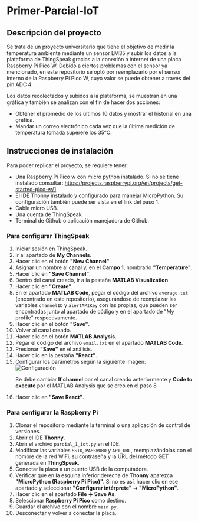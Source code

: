 # Primer-Parcial-IoT
## Descripción del proyecto
Se trata de un proyecto universitario que tiene el objetivo de medir la temperatura ambiente mediante un sensor LM35 y subir los datos a la plataforma de ThingSpeak gracias a la conexión a internet de una placa Raspberry Pi Pico W.
Debido a ciertos problemas con el sensor ya mencionado, en este repositorio se optó por reemplazarlo por el sensor interno de la Raspberry Pi Pico W, cuyo valor se puede obtener a través del pin ADC 4.

Los datos recolectados y subidos a la plataforma, se muestran en una gráfica y también se analizan con el fin de hacer dos acciones:
<ul>
  <li>Obtener el promedio de los últimos 10 datos y mostrar el historial en una gráfica.</li>
  <li>Mandar un correo electrónico cada vez que la última medición de temperatura tomada superere los 35°C.</li>
</ul>

## Instrucciones de instalación
Para poder replicar el proyecto, se requiere tener:
<ul>
  <li>Una Raspberry Pi Pico w con micro python instalado. Si no se tiene instalado consultar: <a href="https://projects.raspberrypi.org/en/projects/get-started-pico-w/1">https://projects.raspberrypi.org/en/projects/get-started-pico-w/1</a></li>
  <li>El IDE Thonny instalado y configurado para manejar MicroPython. Su configuración también puede ser vista en el link del paso 1.</li>
  <li>Cable micro USB.</li>
  <li>Una cuenta de ThingSpeak.</li>
  <li>Terminal de Github o aplicación manejadora de Github.</li>
</ul>

### Para configurar ThingSpeak
<ol>
  <li>Iniciar sesión en ThingSpeak.</li>
  <li>Ir al apartado de <strong>My Channels</strong>.</li>
  <li>Hacer clic en el botón <strong>"New Channel"</strong>.</li>
  <li>Asignar un nombre al canal y, en el <strong>Campo 1</strong>, nombrarlo <strong>"Temperature"</strong>.</li>
  <li>Hacer clic en <strong>"Save Channel"</strong>.</li>
  <li>Dentro del canal creado, ir a la pestaña <strong>MATLAB Visualization</strong>.</li>
  <li>Hacer clic en <strong>"Create"</strong>.</li>
  <li>En el apartado <strong>MATLAB Code</strong>, pegar el código del archivo <code>average.txt</code> (encontrado en este repositorio), asegurándose de reemplazar las variables <code>channelID</code> y <code>alertAPIKey</code> con las propias, que pueden ser encontradas junto al apartado de código y en el apartado de "My profile" respectivamente.</li>
  <li>Hacer clic en el botón <strong>"Save"</strong>.</li>
  <li>Volver al canal creado.</li>
  <li>Hacer clic en el botón <strong>MATLAB Analysis</strong>.</li>
  <li>Pegar el código del archivo <code>email.txt</code> en el apartado <strong>MATLAB Code</strong>.</li>
  <li>Presionar <strong>"Save"</strong> en el análisis.</li>
  <li>Hacer clic en la pestaña <strong>"React"</strong>.</li>
  <li>Configurar los parámetros según la siguiente imagen:</li>
  <img src="https://github.com/user-attachments/assets/360bd4df-7a04-4925-bd14-e4d12f231efa" alt="Configuración">
  <p>Se debe cambiar <strong>If channel</strong> por el canal creado anteriormente y <strong>Code to execute</strong> por el MATLAB Analysis que se creó en el paso 8</p>
  <li>Hacer clic en <strong>"Save React"</strong>.</li>
 
</ol>

### Para configurar la Raspberry Pi
<ol>
  <li>Clonar el repositorio mediante la terminal o una aplicación de control de versiones.</li>
  <li>Abrir el IDE <strong>Thonny</strong>.</li>
  <li>Abrir el archivo <code>parcial_1_iot.py</code> en el IDE.</li>
  <li>Modificar las variables <code>SSID</code>, <code>PASSWORD</code> y <code>API_URL</code>, reemplazándolas con el nombre de la red WiFi, su contraseña y la URL del método <strong>GET</strong> generada en <strong>ThingSpeak</strong>.</li>
  <li>Conectar la placa a un puerto USB de la computadora.</li>
  <li>Verificar que en la esquina inferior derecha de <strong>Thonny</strong> aparezca <strong>"MicroPython (Raspberry Pi Pico)"</strong>. Si no es así, hacer clic en ese apartado y seleccionar <strong>"Configurar intérprete" -> "MicroPython"</strong>.</li>
  <li>Hacer clic en el apartado <strong>File -> Save As</strong>.</li>
  <li>Seleccionar <strong>Raspberry Pi Pico</strong> como destino.</li>
  <li>Guardar el archivo con el nombre <code>main.py</code>.</li>
  <li>Desconectar y volver a conectar la placa.</li>
</ol>

